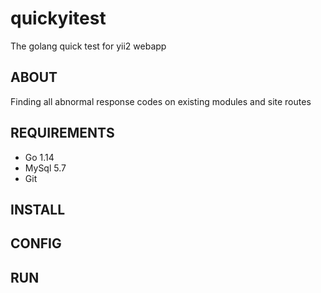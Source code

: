 # quickyitest

The golang quick test for yii2 webapp

## ABOUT

Finding all abnormal response codes on existing modules and site routes

## REQUIREMENTS

- Go 1.14
- MySql 5.7
- Git

## INSTALL

## CONFIG

## RUN